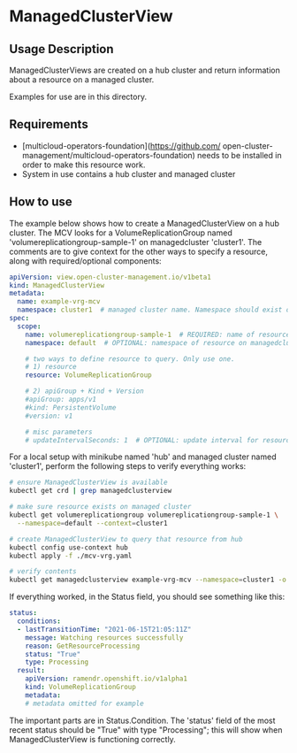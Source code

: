 # ManagedClusterView

## Usage Description

ManagedClusterViews are created on a hub cluster and return information about
a resource on a managed cluster.

Examples for use are in this directory.

## Requirements

* [multicloud-operators-foundation](https://github.com/
  open-cluster-management/multicloud-operators-foundation) needs to be
  installed in order to make this resource work.
* System in use contains a hub cluster and managed cluster

## How to use

The example below shows how to create a ManagedClusterView on a hub cluster.
The MCV looks for a VolumeReplicationGroup named
'volumereplicationgroup-sample-1' on managedcluster 'cluster1'.
The comments are to give context for the other ways to specify a resource,
along with required/optional components:

```yaml
apiVersion: view.open-cluster-management.io/v1beta1
kind: ManagedClusterView
metadata:
  name: example-vrg-mcv
  namespace: cluster1  # managed cluster name. Namespace should exist on hub
spec:
  scope:
    name: volumereplicationgroup-sample-1  # REQUIRED: name of resource to look for
    namespace: default  # OPTIONAL: namespace of resource on managedcluster

    # two ways to define resource to query. Only use one.
    # 1) resource
    resource: VolumeReplicationGroup

    # 2) apiGroup + Kind + Version
    #apiGroup: apps/v1
    #kind: PersistentVolume
    #version: v1

    # misc parameters
    # updateIntervalSeconds: 1  # OPTIONAL: update interval for resource query
```

For a local setup with minikube named 'hub' and managed cluster named
'cluster1', perform the following steps to verify everything works:

```bash
# ensure ManagedClusterView is available
kubectl get crd | grep managedclusterview

# make sure resource exists on managed cluster
kubectl get volumereplicationgroup volumereplicationgroup-sample-1 \
  --namespace=default --context=cluster1

# create ManagedClusterView to query that resource from hub
kubectl config use-context hub
kubectl apply -f ./mcv-vrg.yaml

# verify contents
kubectl get managedclusterview example-vrg-mcv --namespace=cluster1 -o yaml
```

If everything worked, in the Status field, you should see something like this:

```yaml
status:
  conditions:
  - lastTransitionTime: "2021-06-15T21:05:11Z"
    message: Watching resources successfully
    reason: GetResourceProcessing
    status: "True"
    type: Processing
  result:
    apiVersion: ramendr.openshift.io/v1alpha1
    kind: VolumeReplicationGroup
    metadata:
    # metadata omitted for example
```

The important parts are in Status.Condition. The 'status' field of the most
recent status should be "True" with type "Processing"; this will show when
ManagedClusterView is functioning correctly.

